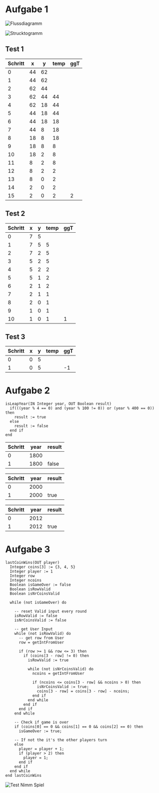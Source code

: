 # Aufgabe 1

![Flussdiagramm](./ggtFd.png)

<div style="page-break-after: always;"></div>

![Strucktogramm](./ggtSg.jpg)

<div style="page-break-after: always;"></div>

## Test 1

| Schritt | x | y | temp | ggT |
|---|---|---|---|---|
| 0 | 44 | 62 |||
| 1 | 44 | 62 |||
| 2 | 62 | 44 |||
| 3 | 62 | 44| 44 ||
| 4 | 62 | 18 | 44 ||
| 5 | 44 | 18 | 44||
| 6 | 44 | 18 | 18 ||
| 7 | 44 | 8 | 18 ||
| 8 | 18 | 8 | 18 ||
| 9 | 18 | 8 | 8 ||
| 10 | 18 | 2 | 8 ||
| 11 | 8 | 2 | 8 ||
| 12 | 8 | 2 | 2 ||
| 13 | 8 | 0 | 2 ||
| 14 | 2 | 0 | 2 ||
| 15 | 2 | 0 | 2 | 2 |

<div style="page-break-after: always;"></div>

## Test 2

| Schritt | x | y | temp | ggT |
|---|---|---|---|---|
| 0  | 7 | 5 |||
| 1  | 7 | 5 | 5 ||
| 2  | 7 | 2 | 5 ||
| 3  | 5 | 2 | 5 ||
| 4  | 5 | 2 | 2 ||
| 5  | 5 | 1 | 2 ||
| 6  | 2 | 1 | 2 ||
| 7  | 2 | 1 | 1 ||
| 8  | 2 | 0 | 1 ||
| 9  | 1 | 0 | 1 ||
| 10 | 1 | 0 | 1 | 1 |

## Test 3

| Schritt | x | y | temp | ggT |
|---|---|---|---|---|
| 0 | 0 | 5  |||
| 1 | 0 | 5 ||-1|

<div style="page-break-after: always;"></div>

# Aufgabe 2
```
isLeapYear(IN Integer year, OUT Boolean result)
  if(((year % 4 == 0) and (year % 100 != 0)) or (year % 400 == 0)) then
    result := true
  else
    result := false
  end if
end
```

| Schritt | year | result |
|---|---|---|
| 0 | 1800 |  |
| 1 | 1800 | false |

| Schritt | year | result |
|---|---|---|
| 0 | 2000 |  |
| 1 | 2000 | true |

| Schritt | year | result |
|---|---|---|
| 0 | 2012 |  |
| 1 | 2012 | true |

<div style="page-break-after: always;"></div>

# Aufgabe 3

```
lastCoinWins(OUT player)
  Integer coins[3] := {3, 4, 5}
  Integer player := 1
  Integer row 
  Integer ncoins 
  Boolean isGameOver := false
  Boolean isRowValid 
  Boolean isNrCoinsValid

  while (not isGameOver) do

    -- reset Valid input every round
    isRowValid := false
    isNrCoinsValid := false
    
    -- get User Input
    while (not isRowValid) do
      -- get row from User
      row = getIntFromUser

      if (row >= 1 && row <= 3) then
        if (coins[3 - row] != 0) then
          isRowValid := true

          while (not isNrCoinsValid) do
            ncoins = getIntFromUser

            if (ncoins <= coins[3 - row] && ncoins > 0) then
              isNrCoinsValid := true;
              coins[3 - row] = coins[3 - row] - ncoins;
            end if
          end while
        end if
      end if
    end while

    -- Check if game is over
    if (coins[0] == 0 && coins[1] == 0 && coins[2] == 0) then
      isGameOver := true;

    -- If not the it's the other players turn
    else 
      player = player + 1;
      if (player > 2) then
        player = 1;
      end if
    end if
  end while
end lastCoinWins
```

<div style="page-break-after: always;"></div>

![Test Nimm Spiel](./nimmTest.png)
